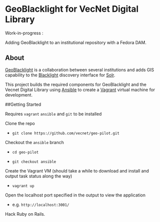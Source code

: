 # GeoBlacklight for VecNet Digital Library

Work-in-progress :

Adding GeoBlacklight to an institutional repository with a Fedora DAM.

## About

[GeoBlacklight](https://github.com/geoblacklight/geoblacklight) is a collaboration between several institutions and adds GIS capability to the [Blacklight](https://github.com/projectblacklight/blacklight) discovery interface for [Solr](https://github.com/apache/solr).

This project  builds the required components for GeoBlacklight and the Vecnet Digital Library using [Ansible](http://www.ansible.com/home) to create a [Vagrant](https://www.vagrantup.com/) virtual machine for development.


##Getting Started

Requires `vagrant` `ansible` and `git` to be installed

Clone the repo

* `git clone https://github.com/vecnet/geo-pilot.git`

Checkout the `ansible` branch
*  `cd geo-pilot`

*  `git checkout ansible`

Create the Vagrant VM (should take a while to download and install and output task status along the way)
*  `vagrant up`

Open the localhost port specified in the output to view the application

* e.g. `http://localhost:3001/`

Hack Ruby on Rails.
